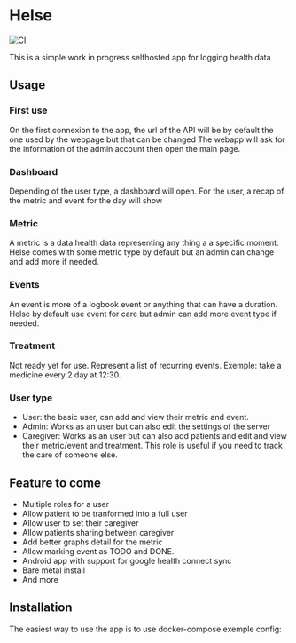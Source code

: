 # Helse

[![CI](https://github.com/FSchiltz/Helse/actions/workflows/ci.yml/badge.svg?branch=main)](https://github.com/FSchiltz/Helse/actions/workflows/ci.yml)

This is a simple work in progress selfhosted app for logging health data

## Usage

### First use

On the first connexion to the app, the url of the API will be by default the one used by the webpage but that can be changed
The webapp will ask for the information of the admin account then open the main page.

### Dashboard

Depending of the user type, a dashboard will open.
For the user, a recap of the metric and event for the day will show

### Metric

A metric is a data health data representing any thing a a specific moment.
Helse comes with some metric type by default but an admin can change and add more if needed.

### Events

An event is more of a logbook event or anything that can have a duration.
Helse by default use event for care but admin can add more event type if needed.

### Treatment

Not ready yet for use.
Represent a list of recurring events. Exemple: take a medicine every 2 day at 12:30.

### User type

- User: the basic user, can add and view their metric and event.
- Admin: Works as an user but can also edit the settings of the server
- Caregiver: Works as an user but can also add patients and edit and view their metric/event and treatment.
    This role is useful if you need to track the care of someone else.

## Feature to come

- Multiple roles for a user
- Allow patient to be tranformed into a full user
- Allow user to set their caregiver
- Allow patients sharing between caregiver
- Add better graphs detail for the metric
- Allow marking event as TODO and DONE.
- Android app with support for google health connect sync
- Bare metal install
- And more

## Installation

The easiest way to use the app is to use docker-compose
exemple config:

